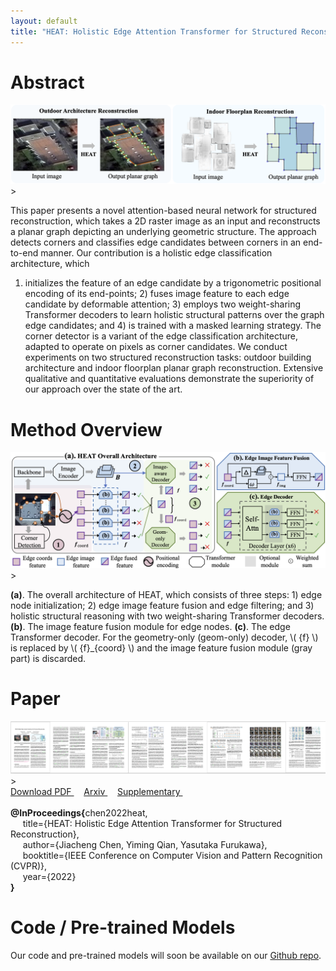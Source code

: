 ```yaml
---
layout: default
title: "HEAT: Holistic Edge Attention Transformer for Structured Reconstruction"
---
```


# Abstract

<div>
	<img width="900" src="assets/img/teaser.png" class="center"> 
</div>>

This paper presents a novel attention-based neural network for structured reconstruction, which takes a 2D raster image as an input and reconstructs a planar graph depicting an underlying geometric structure. The approach detects corners and classifies edge candidates between corners in an end-to-end manner. Our contribution is a holistic edge classification architecture, which
1) initializes the feature of an edge candidate by a trigonometric positional encoding of its end-points; 2) fuses image feature to each edge candidate by deformable attention; 3) employs two weight-sharing Transformer decoders to learn holistic structural patterns over the graph edge candidates; and 4) is trained with a masked learning strategy. The corner detector is a variant of the edge classification architecture, adapted to operate on pixels as corner candidates. We conduct experiments on two structured reconstruction tasks: outdoor building architecture and indoor floorplan planar graph reconstruction. Extensive qualitative and quantitative evaluations demonstrate the superiority of our approach over the state of the art.



# Method Overview


<div>
	<img width="900" src="assets/img/method_figure.png" class="center"> 
</div>>

<p>
<strong>(a)</strong>. The overall architecture of HEAT, which consists of three steps: 1) edge node initialization; 2) edge image feature fusion and edge filtering; and 3) holistic structural reasoning with two weight-sharing Transformer decoders.  <strong>(b)</strong>. The image feature fusion module for edge nodes. <strong>(c)</strong>. The edge Transformer decoder. For the geometry-only (geom-only) decoder, \( {f} \) is replaced by \( {f}_{coord} \) and the image feature fusion module (gray part) is discarded.
</p>


# Paper

<div>
	<a href=".">
	<img class="thumbnail" src="assets/img/thumbnail.png"> 
	</a>
</div>>

<div class="text-center">
	<a href="assets/paper.pdf"> Download PDF </a> &nbsp; &nbsp; <a href="https://arxiv.org/abs/2111.15143"> Arxiv </a> &nbsp; &nbsp; <a href="assets/supp.pdf"> Supplementary </a> &nbsp; &nbsp; 
	<!-- <a href="assets/poster.pdf"> Poster </a> -->
</div>

<br>
<div class="bibtex-box">
	<strong>@InProceedings{</strong>chen2022heat,
	<br>
	&nbsp;&nbsp;&nbsp;&nbsp; title={HEAT: Holistic Edge Attention Transformer for Structured Reconstruction}, 
	<br> 
	&nbsp;&nbsp;&nbsp;&nbsp; author={Jiacheng Chen, Yiming Qian, Yasutaka Furukawa},
	<br> 
	&nbsp;&nbsp;&nbsp;&nbsp; booktitle={IEEE Conference on Computer Vision and Pattern Recognition (CVPR)},
	<br> 
	&nbsp;&nbsp;&nbsp;&nbsp; year={2022}<br><strong>}</strong>
</div>


<!-- # Video -->

<!-- <div>
<iframe width="820" height="492" src="https://www.youtube.com/embed/nlp6EC4D68I" frameborder="0" allow="accelerometer; autoplay; clipboard-write; encrypted-media; gyroscope; picture-in-picture" allowfullscreen></iframe>
</div> -->


# Code / Pre-trained Models

Our code and pre-trained models will soon be available on our [Github repo](https://github.com/woodfrog/heat).
